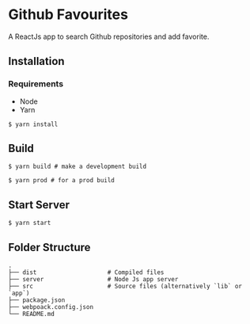 # Github Favourites

A ReactJs app to search Github repositories and add favorite.

## Installation

### Requirements
* Node
* Yarn

`$ yarn install`

## Build

```
$ yarn build # make a development build

$ yarn prod # for a prod build
```

## Start Server
```
$ yarn start
```

## Folder Structure

    .
    ├── dist                    # Compiled files
    ├── server                  # Node Js app server
    ├── src                     # Source files (alternatively `lib` or `app`)
    ├── package.json            
    ├── webpoack.config.json
    └── README.md
